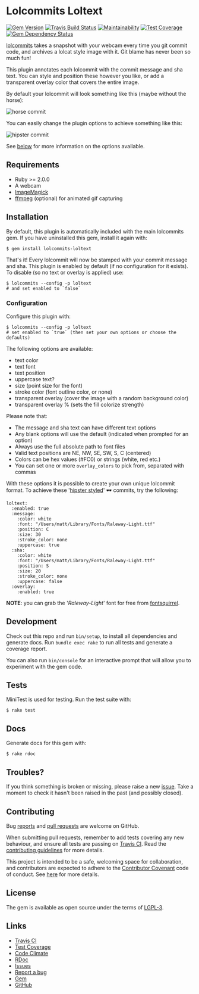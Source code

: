 # Lolcommits Loltext

[![Gem Version](https://img.shields.io/gem/v/lolcommits-loltext.svg?style=flat)](http://rubygems.org/gems/lolcommits-loltext)
[![Travis Build Status](https://travis-ci.org/lolcommits/lolcommits-loltext.svg?branch=master)](https://travis-ci.org/lolcommits/lolcommits-loltext)
[![Maintainability](https://img.shields.io/codeclimate/maintainability/lolcommits/lolcommits-loltext.svg)](https://codeclimate.com/github/lolcommits/lolcommits-loltext/maintainability)
[![Test Coverage](https://img.shields.io/codeclimate/c/lolcommits/lolcommits-loltext.svg)](https://codeclimate.com/github/lolcommits/lolcommits-loltext/test_coverage)
[![Gem Dependency Status](https://gemnasium.com/badges/github.com/lolcommits/lolcommits-loltext.svg)](https://gemnasium.com/github.com/lolcommits/lolcommits-loltext)

[lolcommits](https://lolcommits.github.io/) takes a snapshot with your webcam
every time you git commit code, and archives a lolcat style image with it. Git
blame has never been so much fun!

This plugin annotates each lolcommit with the commit message and sha text. You
can style and position these however you like, or add a transparent overlay
color that covers the entire image.

By default your lolcommit will look something like this (maybe without the
horse):

![horse
commit](https://github.com/lolcommits/lolcommits-loltext/raw/master/assets/images/horse.jpg)

You can easily change the plugin options to achieve something like this:

![hipster
commit](https://github.com/lolcommits/lolcommits-loltext/raw/master/assets/images/hipster.jpg)

See [below](https://github.com/lolcommits/lolcommits-loltext#configuration) for
more information on the options available.

## Requirements

* Ruby >= 2.0.0
* A webcam
* [ImageMagick](http://www.imagemagick.org)
* [ffmpeg](https://www.ffmpeg.org) (optional) for animated gif capturing

## Installation

By default, this plugin is automatically included with the main lolcommits gem.
If you have uninstalled this gem, install it again with:

    $ gem install lolcommits-loltext

That's it! Every lolcommit will now be stamped with your commit message and sha.
This plugin is enabled by default (if no configuration for it exists). To
disable (so no text or overlay is applied) use:

    $ lolcommits --config -p loltext
    # and set enabled to `false`

### Configuration

Configure this plugin with:

    $ lolcommits --config -p loltext
    # set enabled to `true` (then set your own options or choose the defaults)

The following options are available:

* text color
* text font
* text position
* uppercase text?
* size (point size for the font)
* stroke color (font outline color, or none)
* transparent overlay (cover the image with a random background color)
* transparent overlay % (sets the fill colorize strength)

Please note that:

* The message and sha text can have different text options
* Any blank options will use the default (indicated when prompted for an option)
* Always use the full absolute path to font files
* Valid text positions are NE, NW, SE, SW, S, C (centered)
* Colors can be hex values (#FC0) or strings (white, red etc.)
* You can set one or more `overlay_colors` to pick from, separated with commas

With these options it is possible to create your own unique lolcommit format.
To achieve these '[hipster
styled](https://twitter.com/matthutchin/status/738411190343368704)' 🕶 commits,
try the following:

```
loltext:
  :enabled: true
  :message:
    :color: white
    :font: "/Users/matt/Library/Fonts/Raleway-Light.ttf"
    :position: C
    :size: 30
    :stroke_color: none
    :uppercase: true
  :sha:
    :color: white
    :font: "/Users/matt/Library/Fonts/Raleway-Light.ttf"
    :position: S
    :size: 20
    :stroke_color: none
    :uppercase: false
  :overlay:
    :enabled: true
```

**NOTE**: you can grab the '_Raleway-Light_' font for free from
[fontsquirrel](https://www.fontsquirrel.com/fonts/Raleway).

## Development

Check out this repo and run `bin/setup`, to install all dependencies and
generate docs. Run `bundle exec rake` to run all tests and generate a coverage
report.

You can also run `bin/console` for an interactive prompt that will allow you to
experiment with the gem code.

## Tests

MiniTest is used for testing. Run the test suite with:

    $ rake test

## Docs

Generate docs for this gem with:

    $ rake rdoc

## Troubles?

If you think something is broken or missing, please raise a new
[issue](https://github.com/lolcommits/lolcommits-loltext/issues). Take
a moment to check it hasn't been raised in the past (and possibly closed).

## Contributing

Bug [reports](https://github.com/lolcommits/lolcommits-loltext/issues) and [pull
requests](https://github.com/lolcommits/lolcommits-loltext/pulls) are welcome on
GitHub.

When submitting pull requests, remember to add tests covering any new behaviour,
and ensure all tests are passing on [Travis
CI](https://travis-ci.org/lolcommits/lolcommits-loltext). Read the
[contributing
guidelines](https://github.com/lolcommits/lolcommits-loltext/blob/master/CONTRIBUTING.md)
for more details.

This project is intended to be a safe, welcoming space for collaboration, and
contributors are expected to adhere to the [Contributor
Covenant](http://contributor-covenant.org) code of conduct. See
[here](https://github.com/lolcommits/lolcommits-loltext/blob/master/CODE_OF_CONDUCT.md)
for more details.

## License

The gem is available as open source under the terms of
[LGPL-3](https://opensource.org/licenses/LGPL-3.0).

## Links

* [Travis CI](https://travis-ci.org/lolcommits/lolcommits-loltext)
* [Test Coverage](https://codeclimate.com/github/lolcommits/lolcommits-loltext/test_coverage)
* [Code Climate](https://codeclimate.com/github/lolcommits/lolcommits-loltext)
* [RDoc](http://rdoc.info/projects/lolcommits/lolcommits-loltext)
* [Issues](http://github.com/lolcommits/lolcommits-loltext/issues)
* [Report a bug](http://github.com/lolcommits/lolcommits-loltext/issues/new)
* [Gem](http://rubygems.org/gems/lolcommits-loltext)
* [GitHub](https://github.com/lolcommits/lolcommits-loltext)
